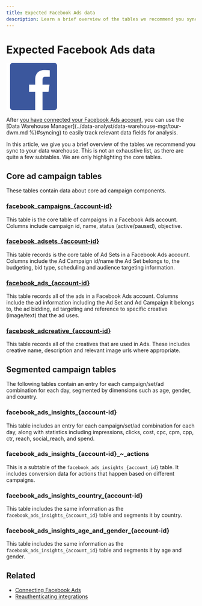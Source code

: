 ```yaml
---
title: Expected Facebook Ads data
description: Learn a brief overview of the tables we recommend you sync to your data warehouse
---
```

# Expected Facebook Ads data

![](../../../assets/Facebook_Logo.png)

After [you have connected your Facebook Ads account](../integrations/facebook-ads.md), you can use the [Data Warehouse Manager](../data-analyst/data-warehouse-mgr/tour-dwm.md %}#syncing) to easily track relevant data fields for analysis.

In this article, we  give you a brief overview of the tables we recommend you sync to your data warehouse. This is not an exhaustive list, as there are quite a few subtables. We are only highlighting the core tables.

## Core ad campaign tables

These tables contain data about core ad campaign components.

### [facebook\_campaigns_\{account-id}](https://developers.facebook.com/docs/reference/ads-api/adcampaign/)

This table is the core table of campaigns in a Facebook Ads account. Columns include campaign id, name, status (active/paused), objective.

### [facebook\_adsets_\{account-id}](https://developers.facebook.com/docs/marketing-api/reference/ad-campaign)

This table records is the core table of Ad Sets in a Facebook Ads account. Columns include the Ad Campaign id/name the Ad Set belongs to, the budgeting, bid type, scheduling and audience targeting information.

### [facebook\_ads_\{account-id}](https://developers.facebook.com/docs/reference/ads-api/adgroup/)

This table records all of the ads in a Facebook Ads account. Columns include the ad information including the Ad Set and Ad Campaign it belongs to, the ad bidding, ad targeting and reference to specific creative (image/text) that the ad uses.

### [facebook\_adcreative_\{account-id}](https://developers.facebook.com/docs/reference/ads-api/adcreative/)

This table records all of the creatives that are used in Ads. These includes creative name, description and relevant image urls where appropriate.

## Segmented campaign tables

The following tables contain an entry for each campaign/set/ad combination for each day, segmented by dimensions such as age, gender, and country.

### facebook\_ads\_insights_\{account-id}

This table includes an entry for each campaign/set/ad combination for each day, along with statistics including impressions, clicks, cost, cpc, cpm, cpp, ctr, reach, social\_reach, and spend.

### facebook\_ads\_insights_\{account-id}_~\_actions

This is a subtable of the `facebook_ads_insights_{account_id}` table. It includes conversion data for actions that happen based on different campaigns.

### facebook\_ads\_insights\_country_\{account-id}

This table includes the same information as the `facebook_ads_insights_{account_id}` table and segments it by country.

### facebook\_ads\_insights\_age\_and\_gender_\{account-id}

This table includes the same information as the `facebook_ads_insights_{account_id}` table and segments it by age and gender.

## Related

* [Connecting Facebook Ads](../integrations/facebook-ads.md)
* [Reauthenticating integrations](https://support.magento.com/hc/en-us/articles/360016733151-Reauthenticating-integrations)

